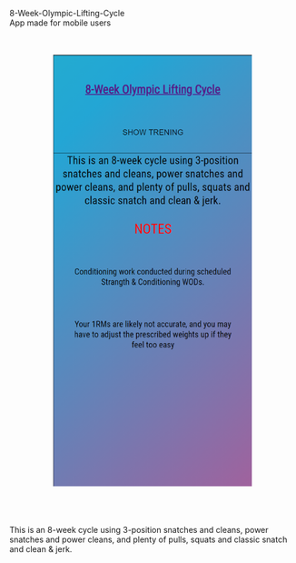 8-Week-Olympic-Lifting-Cycle
<br>
App made for mobile users
<br>
<br>
<br>
<p align="center">
  <img src="public\ss.png" width="350" title="hover text">
</p>
<br>
<br>
<br>
This is an 8-week cycle using 3-position snatches and cleans, power snatches and power cleans, and plenty of pulls, squats and classic snatch and clean & jerk.






